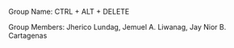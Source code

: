Group Name: CTRL + ALT + DELETE



Group Members: Jherico Lundag, Jemuel A. Liwanag, Jay Nior B. Cartagenas
